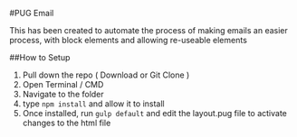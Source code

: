 #PUG Email

This has been created to automate the process of making emails an easier process, with block elements and allowing re-useable elements

##How to Setup

1. Pull down the repo ( Download or Git Clone )
2. Open Terminal / CMD
3. Navigate to the folder
4. type ```npm install``` and allow it to install
5. Once installed, run ```gulp default``` and edit the layout.pug file to activate changes to the html file
